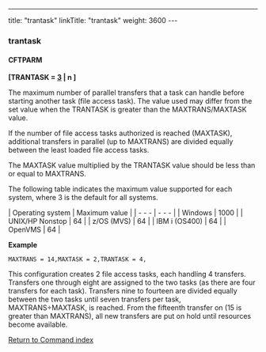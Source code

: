 ---
title: "trantask"
linkTitle: "trantask"
weight: 3600
--- <span id="trantask"></span>

### trantask

#### CFTPARM

****[TRANTASK = <u>3</u> &#124; n ]****

The maximum number of parallel transfers that a task can handle before starting another task (file access task). The value used may differ from the set value when the TRANTASK is greater than the MAXTRANS/MAXTASK value.

If the number of file access tasks authorized is reached (MAXTASK), additional transfers in parallel (up to MAXTRANS) are divided equally between the least loaded file access tasks.

The MAXTASK value multiplied by the TRANTASK value should be less than or equal to MAXTRANS.

The following table indicates the maximum value supported for each system, where 3 is the default for all systems.

| Operating system  | Maximum value  |
| - - - | - - - |
| Windows | 1000 |
| UNIX/HP Nonstop | 64 |
| z/OS (MVS) | 64 |
| IBM i (OS400) | 64 |
| OpenVMS  | 64 |

******Example******

`MAXTRANS = 14,MAXTASK = 2,TRANTASK = 4,`

This configuration creates 2 file access tasks, each handling 4 transfers. Transfers one through eight are assigned to the two tasks (as there are four transfers for each task). Transfers nine to fourteen are divided equally between the two tasks until seven transfers per task, MAXTRANS÷MAXTASK, is reached. From the fifteenth transfer on (15 is greater than MAXTRANS), all new transfers are put on hold until resources become available.

[Return to Command index](../../)
